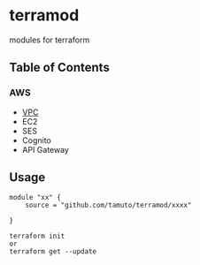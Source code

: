 # terramod

modules for terraform

## Table of Contents

### AWS

* [VPC](./aws/vpc/README.md)
* EC2
* SES
* Cognito
* API Gateway

## Usage

```
module "xx" {
    source = "github.com/tamuto/terramod/xxxx"

}
```

```
terraform init
or
terraform get --update
```
